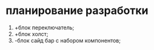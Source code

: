 # планирование разработки

1. +блок переключатель;
2. +блок холст;
3. -блок сайд бар с набором компонентов;
